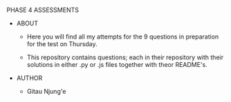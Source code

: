 PHASE 4 ASSESSMENTS 

- ABOUT

    - Here you will find all my attempts for the 9 questions in preparation for the test on Thursday.

    - This repository contains questions; each in their repository with their solutions in either .py or .js files together with theor README's.

- AUTHOR
    - Gitau Njung'e 


